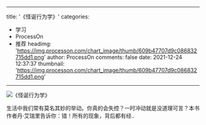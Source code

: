 
---
title: '《怪诞行为学》'
categories: 
 - 学习
 - ProcessOn
 - 推荐
headimg: 'https://img.processon.com/chart_image/thumb/609b47707d9c086832715dd1.png'
author: ProcessOn
comments: false
date: 2021-12-24 12:37:37
thumbnail: 'https://img.processon.com/chart_image/thumb/609b47707d9c086832715dd1.png'
---

<div>   
<img class="thumb" alt="《怪诞行为学》" src="https://img.processon.com/chart_image/thumb/609b47707d9c086832715dd1.png" referrerpolicy="no-referrer">
<p>生活中我们常有莫名其妙的举动。你真的会失控？一时冲动就是没道理可言？本书作者丹·艾瑞里告诉你：错！所有的现象，背后都有经..</p>  
</div>
            